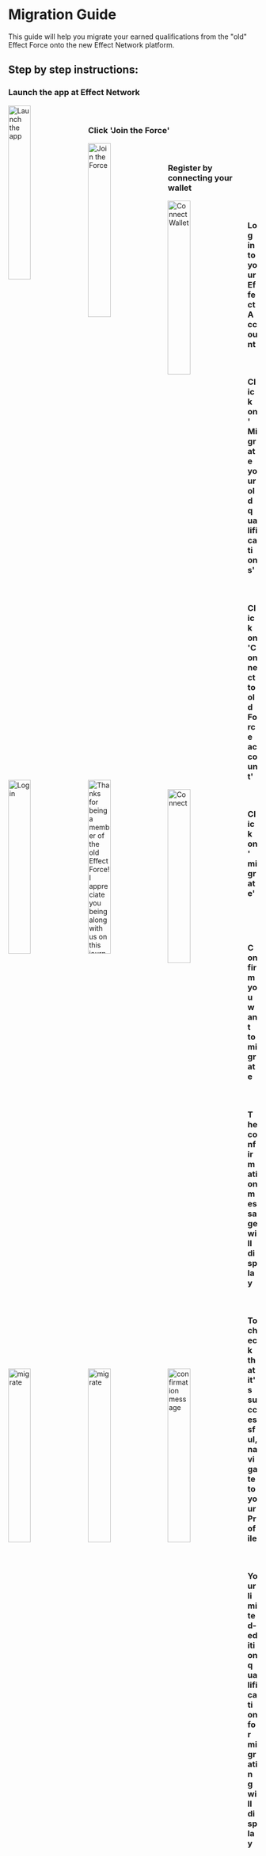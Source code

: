 # Migration Guide

This guide will help you migrate your earned qualifications from the "old" Effect Force onto the new Effect Network platform. 

## Step by step instructions:

### Launch the app at Effect Network

<img src="https://i.ibb.co/Ns4wMG6/step1.png"
     alt="Launch the app"
     style="float: left; margin-right: 10px; width: 30%"/> 
     <br> 
     
### Click 'Join the Force'

<img src="https://i.ibb.co/hYKfmqf/step2.png"
     alt="Join the Force"
     style="float: left; margin-right: 10px; width: 30%"/> 
     <br> 
     
### Register by connecting your wallet

<img src="https://i.ibb.co/HP3Hqmt/step3.png"
     alt="Connect Wallet"
     style="float: left; margin-right: 10px; width: 30%"/> 
     <br>
 
### Log in to your Effect Account 

<img src="https://i.ibb.co/Hh6kCxG/step5.png"
     alt="Log in"
     style="float: left; margin-right: 10px; width: 30%"/> 
     <br> 
     
### Click on 'Migrate your old qualifications'

<img src="https://i.ibb.co/Ch1PL7g/step6.png"
     alt="Thanks for being a member of the old Effect Force! I appreciate you being along with us on this journey to finally decentralizing the platform! -Rochelle"
     style="float: left; margin-right: 10px; width: 30%"/> 
     <br>
     
### Click on 'Connect to old Force account'

<img src="https://i.ibb.co/5jcpnpQ/step7.png"
     alt="Connect"
     style="float: left; margin-right: 10px; width: 30%"/> 
     <br> 
     
### Click on 'migrate'

<img src="https://i.ibb.co/xHnqS1b/Stepmissing.png"
     alt="migrate"
     style="float: left; margin-right: 10px; width: 30%"/> 
     <br>
     <br>
     <br> 
     
### Confirm you want to migrate

<img src="https://i.ibb.co/FKss9hS/stepnoidea.png"
     alt="migrate"
     style="float: left; margin-right: 10px; width: 30%"/> 
     <br> 
     
### The confirmation message will display

<img src="https://i.ibb.co/ZKg027H/stepnoidea1.png"
     alt="confirmation message"
     style="float: left; margin-right: 10px; width: 30%"/> 
     <br> 
     
### To check that it's successful, navigate to your Profile

<img src="https://i.ibb.co/nBh7Gjs/stepnoidea2.png"
     alt="migrate"
     style="float: left; margin-right: 10px; width: 30%"/> 
     <br> 
     
### Your limited-edition qualification for migrating will display

<img src="https://i.ibb.co/hVJ3dt9/stepfinal.png"
     alt="migrate"
     style="float: left; margin-right: 10px; width: 30%"/> 
     <br> 
